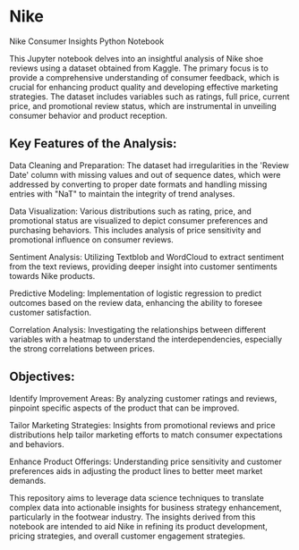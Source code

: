 # Nike
Nike Consumer Insights Python Notebook

This Jupyter notebook delves into an insightful analysis of Nike shoe reviews using a dataset obtained from Kaggle. The primary focus is to provide a comprehensive understanding of consumer feedback, which is crucial for enhancing product quality and developing effective marketing strategies. The dataset includes variables such as ratings, full price, current price, and promotional review status, which are instrumental in unveiling consumer behavior and product reception.

## Key Features of the Analysis:

Data Cleaning and Preparation: The dataset had irregularities in the 'Review Date' column with missing values and out of sequence dates, which were addressed by converting to proper date formats and handling missing entries with "NaT" to maintain the integrity of trend analyses.

Data Visualization: Various distributions such as rating, price, and promotional status are visualized to depict consumer preferences and purchasing behaviors. This includes analysis of price sensitivity and promotional influence on consumer reviews.

Sentiment Analysis: Utilizing Textblob and WordCloud to extract sentiment from the text reviews, providing deeper insight into customer sentiments towards Nike products.

Predictive Modeling: Implementation of logistic regression to predict outcomes based on the review data, enhancing the ability to foresee customer satisfaction.

Correlation Analysis: Investigating the relationships between different variables with a heatmap to understand the interdependencies, especially the strong correlations between prices.


## Objectives:

Identify Improvement Areas: By analyzing customer ratings and reviews, pinpoint specific aspects of the product that can be improved.

Tailor Marketing Strategies: Insights from promotional reviews and price distributions help tailor marketing efforts to match consumer expectations and behaviors.

Enhance Product Offerings: Understanding price sensitivity and customer preferences aids in adjusting the product lines to better meet market demands.

This repository aims to leverage data science techniques to translate complex data into actionable insights for business strategy enhancement, particularly in the footwear industry. The insights derived from this notebook are intended to aid Nike in refining its product development, pricing strategies, and overall customer engagement strategies.
